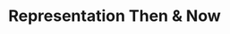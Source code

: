 ---
layout: default
category: session
id: representation-then-now
title: Representation Then &amp; Now

day: Saturday
time: 3&colon;00pm - 4&colon;15pm
timeorder: 7
room: Rm. 805
---